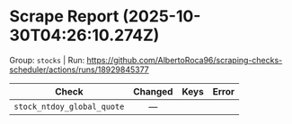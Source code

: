 # Scrape Report (2025-10-30T04:26:10.274Z)

Group: `stocks`  |  Run: https://github.com/AlbertoRoca96/scraping-checks-scheduler/actions/runs/18929845377

| Check | Changed | Keys | Error |
|---|:---:|:--|:--|
| `stock_ntdoy_global_quote` | — |  |  |
